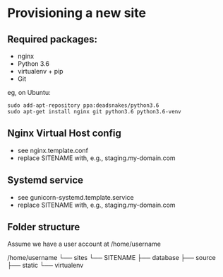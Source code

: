 Provisioning a new site
=======================

## Required packages:

* nginx
* Python 3.6
* virtualenv + pip
* Git

eg, on Ubuntu:

    sudo add-apt-repository ppa:deadsnakes/python3.6
    sudo apt-get install nginx git python3.6 python3.6-venv

## Nginx Virtual Host config

* see nginx.template.conf
* replace SITENAME with, e.g., staging.my-domain.com

## Systemd service

* see gunicorn-systemd.template.service
* replace SITENAME with, e.g., staging.my-domain.com

## Folder structure
Assume we have a user account at /home/username 

/home/username
└── sites
    └── SITENAME
        ├── database
        ├── source
        ├── static
        └── virtualenv
